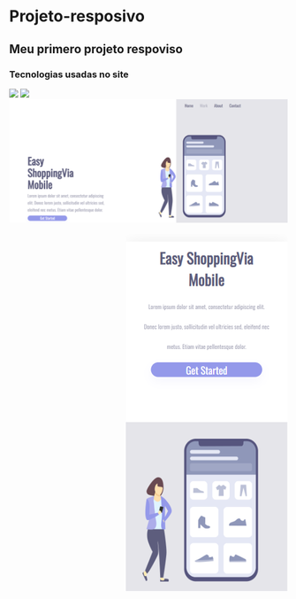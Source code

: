 # Projeto-resposivo
<h2>Meu primero projeto respoviso</h2>
<h3>Tecnologias usadas no site </h3>
<img src="https://img.shields.io/badge/HTML5-E34F26?style=for-the-badge&logo=html5&logoColor=white">
<img src="https://img.shields.io/badge/CSS-239120?&style=for-the-badge&logo=css3&logoColor=white">
<img src="https://github.com/AlexxLucena/Projeto-resposivo/blob/main/site-tela.png?raw=true alt="Foto do site">
<br>
<br>
<img align="right"src="https://github.com/AlexxLucena/Projeto-resposivo/blob/main/site-celular.png?raw=true alt="foto site no celular">
